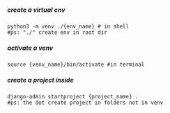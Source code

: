 ##### create a virtual env
    python3 -m venv ./{env_name} # in shell
    #ps: "./" create env in root dir

##### activate a venv 
    source {venv_name}/bin/activate #in terminal
    
##### create a project inside 
    
    django-admin startproject {project_name} .
    #ps: the dot create project in folders not in venv


